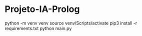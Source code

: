 # Projeto-IA-Prolog

python -m venv venv
source venv/Scripts/activate
pip3 install -r requirements.txt
python main.py
